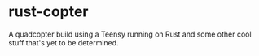 # rust-copter
A quadcopter build using a Teensy running on Rust and some other cool stuff that's yet to be determined.
